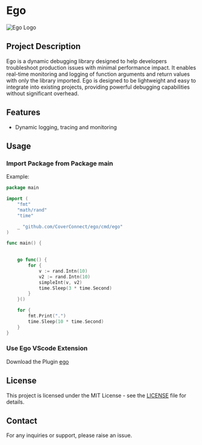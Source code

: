 # Ego
![Ego Logo](https://codeeras.gallerycdn.vsassets.io/extensions/codeeras/ego-go/1.2.0/1738078515541/Microsoft.VisualStudio.Services.Icons.Small)

## Project Description
Ego is a dynamic debugging library designed to help developers troubleshoot production issues with minimal performance impact. 
It enables real-time monitoring and logging of function arguments and return values with only the library imported. 
Ego is designed to be lightweight and easy to integrate into existing projects, providing powerful debugging capabilities without significant overhead.

## Features
- Dynamic logging, tracing and monitoring


## Usage
### Import Package from Package main

Example:
```go
package main

import (
	"fmt"
	"math/rand"
	"time"

	_ "github.com/CoverConnect/ego/cmd/ego"
)

func main() {
	

	go func() {
		for {
			v := rand.Intn(10)
			v2 := rand.Intn(10)
			simpleInt(v, v2)
			time.Sleep(3 * time.Second)
		}
	}()

	for {
		fmt.Print(".")
		time.Sleep(10 * time.Second)
	}
}
```

### Use Ego VScode Extension

Download the Plugin [ego](https://marketplace.visualstudio.com/items?itemName=CodeEras.ego-go&ssr=false#overview)


## License
This project is licensed under the MIT License - see the [LICENSE](https://github.com/CoverConnect/ego/blob/main/LICENSE) file for details.

## Contact
For any inquiries or support, please raise an issue.

